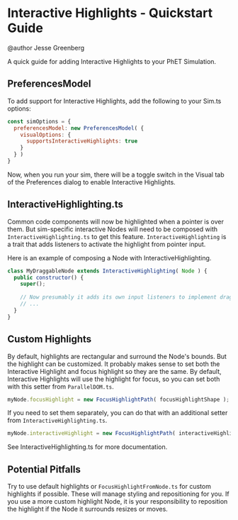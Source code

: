 # Interactive Highlights - Quickstart Guide

@author Jesse Greenberg

A quick guide for adding Interactive Highlights to your PhET Simulation.

## PreferencesModel

To add support for Interactive Highlights, add the following to your Sim.ts options:

```js
const simOptions = {
  preferencesModel: new PreferencesModel( {
    visualOptions: {
      supportsInteractiveHighlights: true
    }
  } )
}
```

Now, when you run your sim, there will be a toggle switch in the Visual tab of the Preferences dialog to enable
Interactive Highlights.

## InteractiveHighlighting.ts

Common code components will now be highlighted when a pointer is over them. But sim-specific
interactive Nodes will need to be composed with `InteractiveHighlighting.ts` to get this feature.
`InteractiveHighlighting` is a trait that adds listeners to activate the highlight from pointer input.

Here is an example of composing a Node with InteractiveHighlighting.

```js
class MyDraggableNode extends InteractiveHighlighting( Node ) {
  public constructor() {
    super();
    
    // Now presumably it adds its own input listeners to implement dragging.
    // ... 
  }
}
```

## Custom Highlights

By default, highlights are rectangular and surround the Node's bounds. But the highlight can be customized.
It probably makes sense to set both the Interactive Highlight and focus highlight so they are the same. By default,
Interactive Highlights will use the highlight for focus, so you can set both with this setter from `ParallelDOM.ts`.

```js
myNode.focusHighlight = new FocusHighlightPath( focusHighlightShape );
```

If you need to set them separately, you can do that with an additional setter from `InteractiveHighlighting.ts`.

```js
myNode.interactiveHighlight = new FocusHighlightPath( interactiveHighlightShape );
```

See InteractiveHighlighting.ts for more documentation.

## Potential Pitfalls

Try to use default highlights or `FocusHighlightFromNode.ts` for custom highlights if possible. These will manage
styling and repositioning for you. If you use a more custom highlight Node, it is your responsibility to
reposition the highlight if the Node it surrounds resizes or moves.